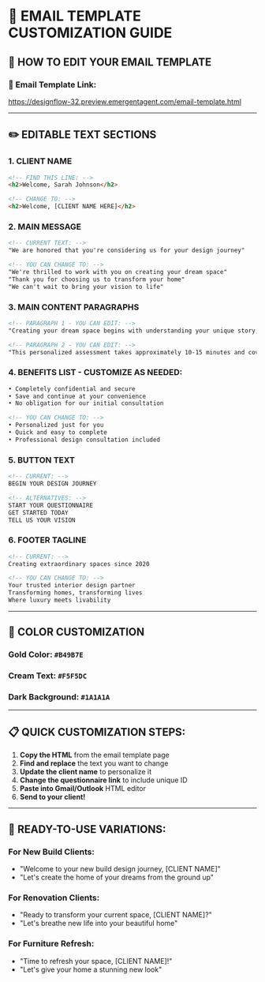 # 📧 EMAIL TEMPLATE CUSTOMIZATION GUIDE

## 🎯 **HOW TO EDIT YOUR EMAIL TEMPLATE**

### **🔗 Email Template Link:**
https://designflow-32.preview.emergentagent.com/email-template.html

---

## ✏️ **EDITABLE TEXT SECTIONS**

### **1. CLIENT NAME**
```html
<!-- FIND THIS LINE: -->
<h2>Welcome, Sarah Johnson</h2>

<!-- CHANGE TO: -->
<h2>Welcome, [CLIENT NAME HERE]</h2>
```

### **2. MAIN MESSAGE**
```html
<!-- CURRENT TEXT: -->
"We are honored that you're considering us for your design journey"

<!-- YOU CAN CHANGE TO: -->
"We're thrilled to work with you on creating your dream space"
"Thank you for choosing us to transform your home"
"We can't wait to bring your vision to life"
```

### **3. MAIN CONTENT PARAGRAPHS**
```html
<!-- PARAGRAPH 1 - YOU CAN EDIT: -->
"Creating your dream space begins with understanding your unique story, lifestyle, and vision. We've carefully crafted a comprehensive questionnaire that will help us design a space that truly reflects who you are."

<!-- PARAGRAPH 2 - YOU CAN EDIT: -->  
"This personalized assessment takes approximately 10-15 minutes and covers everything from your design preferences to your family's daily routines. Every detail matters when creating spaces that enhance your life."
```

### **4. BENEFITS LIST - CUSTOMIZE AS NEEDED:**
```html
• Completely confidential and secure
• Save and continue at your convenience  
• No obligation for our initial consultation

<!-- YOU CAN CHANGE TO: -->
• Personalized just for you
• Quick and easy to complete
• Professional design consultation included
```

### **5. BUTTON TEXT**
```html
<!-- CURRENT: -->
BEGIN YOUR DESIGN JOURNEY

<!-- ALTERNATIVES: -->
START YOUR QUESTIONNAIRE
GET STARTED TODAY  
TELL US YOUR VISION
```

### **6. FOOTER TAGLINE**
```html
<!-- CURRENT: -->
Creating extraordinary spaces since 2020

<!-- YOU CAN CHANGE TO: -->
Your trusted interior design partner
Transforming homes, transforming lives
Where luxury meets livability
```

---

## 🎨 **COLOR CUSTOMIZATION**

### **Gold Color:** `#B49B7E` 
### **Cream Text:** `#F5F5DC`
### **Dark Background:** `#1A1A1A`

---

## 📋 **QUICK CUSTOMIZATION STEPS:**

1. **Copy the HTML** from the email template page
2. **Find and replace** the text you want to change  
3. **Update the client name** to personalize it
4. **Change the questionnaire link** to include unique ID
5. **Paste into Gmail/Outlook** HTML editor
6. **Send to your client!**

---

## 🚀 **READY-TO-USE VARIATIONS:**

### **For New Build Clients:**
- "Welcome to your new build design journey, [CLIENT NAME]"
- "Let's create the home of your dreams from the ground up"

### **For Renovation Clients:**  
- "Ready to transform your current space, [CLIENT NAME]?"
- "Let's breathe new life into your beautiful home"

### **For Furniture Refresh:**
- "Time to refresh your space, [CLIENT NAME]!"  
- "Let's give your home a stunning new look"